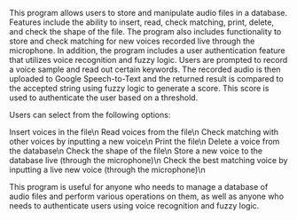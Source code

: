 This program allows users to store and manipulate audio files in a database. Features include the ability to insert, read, check matching, print, delete, and check the shape of the file. The program also includes functionality to store and check matching for new voices recorded live through the microphone. In addition, the program includes a user authentication feature that utilizes voice recognition and fuzzy logic. Users are prompted to record a voice sample and read out certain keywords. The recorded audio is then uploaded to Google Speech-to-Text and the returned result is compared to the accepted string using fuzzy logic to generate a score. This score is used to authenticate the user based on a threshold.

Users can select from the following options:

Insert voices in the file\n
Read voices from the file\n
Check matching with other voices by inputting a new voice\n
Print the file\n
Delete a voice from the database\n
Check the shape of the file\n
Store a new voice to the database live (through the microphone)\n
Check the best matching voice by inputting a live new voice (through the microphone)\n


This program is useful for anyone who needs to manage a database of audio files and perform various operations on them, as well as anyone who needs to authenticate users using voice recognition and fuzzy logic.
